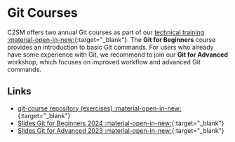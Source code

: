 
# Git Courses

C2SM offers two annual Git courses as part of our [technical training :material-open-in-new:](https://c2sm.ethz.ch/education/technical-training.html){:target="_blank"}.
The **Git for Beginners** course provides an introduction to basic Git commands. For users who already have some experience with Git, we recommend to join our **Git for Advanced** workshop, which focuses on improved workflow and advanced Git commands.

## Links

- [git-course repository (exercises) :material-open-in-new:](https://github.com/C2SM/git-course/){:target="_blank"}
- [Slides Git for Beginners 2024 :material-open-in-new:](https://polybox.ethz.ch/index.php/s/zwKm6Gl740KHpVW){:target="_blank"}
- [Slides Git for Advanced 2023 :material-open-in-new:](https://polybox.ethz.ch/index.php/s/lnEJyMAFr0KoqsO){:target="_blank"}
